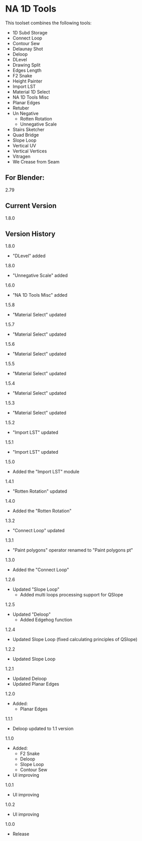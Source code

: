 # NA 1D Tools

This toolset combines the following tools:

- 1D Subd Storage
- Connect Loop
- Contour Sew
- Delaunay Shot
- Deloop
- DLevel
- Drawing Split
- Edges Length
- F2 Snake
- Height Painter
- Import LST
- Material 1D Select
- NA 1D Tools Misc
- Planar Edges
- Retuber
- Un Negative
  - Rotten Rotation
  - Unnegative Scale
- Stairs Sketcher
- Quad Bridge
- Slope Loop
- Vertical UV
- Vertical Vertices
- Vitragen
- We Crease from Seam

For Blender:
-
2.79

Current Version
-
1.8.0

Version History
-
1.8.0
- "DLevel" added

1.8.0
- "Unnegative Scale" added

1.6.0
- "NA 1D Tools Misc" added

1.5.8
- "Material Select" updated

1.5.7
- "Material Select" updated

1.5.6
- "Material Select" updated

1.5.5
- "Material Select" updated

1.5.4
- "Material Select" updated

1.5.3
- "Material Select" updated

1.5.2
- "Import LST" updated

1.5.1
- "Import LST" updated

1.5.0
- Added the "Import LST" module

1.4.1
- "Rotten Rotation" updated

1.4.0
- Added the "Rotten Rotation"

1.3.2
- "Connect Loop" updated

1.3.1
- "Paint polygons" operator renamed to "Paint polygons pt"

1.3.0
- Added the "Connect Loop"

1.2.6
- Updated "Slope Loop"
  - Added multi loops processing support for QSlope

1.2.5
- Updated "Deloop"
  - Added Edgehog function

1.2.4
- Updated Slope Loop (fixed calculating principles of QSlope)

1.2.2
- Updated Slope Loop

1.2.1
- Updated Deloop
- Updated Planar Edges

1.2.0
- Added:
  - Planar Edges

1.1.1
- Deloop updated to 1.1 version

1.1.0
- Added:
  - F2 Snake
  - Deloop
  - Slope Loop
  - Contour Sew
- UI improving

1.0.1
- UI improving

1.0.2
- UI improving

1.0.0
- Release
